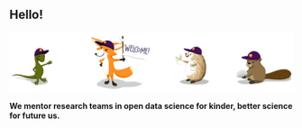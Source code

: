 ## Hello!

![](https://github.com/Openscapes/.github/blob/main/profile/horst-openscapes-mentors.jpg)

**We mentor research teams in open data science for kinder, better science for future us.**


<!--

<img src="https://github.com/Openscapes/.github/blob/main/profile/horst-openscapes-mentors.jpg" width="300">  

**Here are some ideas to get you started:**

🙋‍♀️ A short introduction - what is your organization all about?
🌈 Contribution guidelines - how can the community get involved?
👩‍💻 Useful resources - where can the community find your docs? Is there anything else the community should know?
🍿 Fun facts - what does your team eat for breakfast?
🧙 Remember, you can do mighty things with the power of [Markdown](https://guides.github.com/features/mastering-markdown/)
-->
